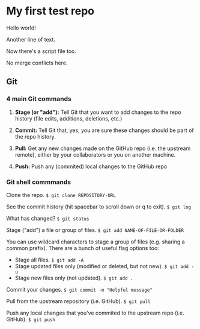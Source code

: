 # My first test repo

Hello world!

Another line of text.

Now there's a script file too.

No merge conflicts here.


## Git

### 4 main Git commands

1. **Stage (or "add"):** Tell Git that you want to add changes to the repo history (file edits, additions, deletions, etc.)

2. **Commit:** Tell Git that, yes, you are sure these changes should be part of the repo history.

3. **Pull:** Get any new changes made on the GitHub repo (i.e. the upstream remote), either by your collaborators or you on another machine.

4. **Push:** Push any (commited) local changes to the GitHub repo

### Git shell commmands

Clone the repo.
`$ git clone REPOSITORY-URL`

See the commit history (hit spacebar to scroll down or q to exit).
`$ git log`

What has changed?
`$ git status`

Stage ("add") a file or group of files.
`$ git add NAME-OF-FILE-OR-FOLDER`

You can use wildcard characters to stage a group of files (e.g. sharing a common prefix). There are a bunch of useful flag options too:

* Stage all files.
  `$ git add -A`
* Stage updated files only (modified or deleted, but not new).
  `$ git add -u`
* Stage new files only (not updated).
  `$ git add .`

Commit your changes.
`$ git commit -m "Helpful message"`

Pull from the upstream repository (i.e. GitHub).
`$ git pull`

Push any local changes that you've commited to the upstream repo (i.e. GitHub).
`$ git push`


